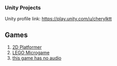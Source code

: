 ### Unity Projects

Unity profile link: https://play.unity.com/u/cherylktt

## Games
1. [2D Platformer](https://play.unity.com/p/620b4a61ac9bbd27b2de0683)
2. [LEGO Microgame](https://play.unity.com/p/620b73b0709aa228577a885c)
3. [this game has no audio](https://play.unity.com/p/62136e22baf5322ae49fd887)
